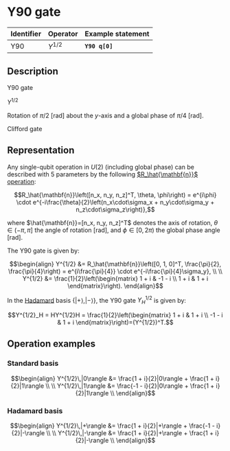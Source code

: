 # Y90 gate

| Identifier | Operator  | Example statement |
|------------|-----------|-------------------|
| Y90        | $Y^{1/2}$ | **`Y90 q[0]`**    |

## Description

Y90 gate

$Y^{1/2}$

Rotation of $\pi/2$ [rad] about the _y_-axis and a global phase of $\pi/4$ [rad].

Clifford gate

## Representation

Any single-qubit operation in $U(2)$ (including global phase) can be described with 5 parameters by the following
[$R_\hat{\mathbf{n}}$ operation](../single_qubit/sq_Rn.md):

$$R_\hat{\mathbf{n}}\left([n_x, n_y, n_z]^T, \theta, \phi\right) = e^{i\phi} \cdot e^{-i\frac{\theta}{2}\left(n_x\cdot\sigma_x + n_y\cdot\sigma_y + n_z\cdot\sigma_z\right)},$$

where $\hat{\mathbf{n}}=[n_x, n_y, n_z]^T$ denotes the axis of rotation, $\theta\in(-\pi, \pi]$ the angle of rotation [rad], and $\phi\in[0,2\pi)$ the global phase angle [rad].

The Y90 gate is given by:

$$\begin{align}
Y^{1/2} &= R_\hat{\mathbf{n}}\left([0, 1, 0]^T, \frac{\pi}{2}, \frac{\pi}{4}\right) = e^{i\frac{\pi}{4}} \cdot e^{-i\frac{\pi}{4}\sigma_y}, \\
\\
Y^{1/2} &= \frac{1}{2}\left(\begin{matrix}
1 + i & -1 - i \\
1 + i & 1 + i 
\end{matrix}\right).
\end{align}$$

In the [Hadamard](../single_qubit/sq_H.md) basis $\{|+\rangle, |-\rangle\}$, the Y90 gate $Y^{1/2}_H$ is given by:

$$Y^{1/2}_H = HY^{1/2}H = \frac{1}{2}\left(\begin{matrix}
1 + i & 1 + i \\
-1 - i & 1 + i 
\end{matrix}\right)=(Y^{1/2})^T.$$

## Operation examples

### Standard basis

$$\begin{align}
Y^{1/2}\,|0\rangle &= \frac{1 + i}{2}|0\rangle + \frac{1 + i}{2}|1\rangle \\
\\
Y^{1/2}\,|1\rangle &= \frac{-1 - i}{2}|0\rangle + \frac{1 + i}{2}|1\rangle \\
\end{align}$$

### Hadamard basis

$$\begin{align}
Y^{1/2}\,|+\rangle &= \frac{1 + i}{2}|+\rangle + \frac{-1 - i}{2}|-\rangle \\
\\
Y^{1/2}\,|-\rangle &= \frac{1 + i}{2}|+\rangle + \frac{1 + i}{2}|-\rangle \\
\end{align}$$
